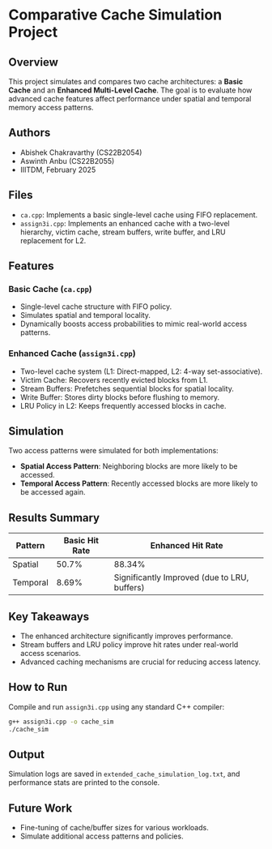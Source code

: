 
# Comparative Cache Simulation Project

## Overview
This project simulates and compares two cache architectures: a **Basic Cache** and an **Enhanced Multi-Level Cache**. The goal is to evaluate how advanced cache features affect performance under spatial and temporal memory access patterns.

## Authors
- Abishek Chakravarthy (CS22B2054)
- Aswinth Anbu (CS22B2055)
- IIITDM, February 2025

## Files
- `ca.cpp`: Implements a basic single-level cache using FIFO replacement.
- `assign3i.cpp`: Implements an enhanced cache with a two-level hierarchy, victim cache, stream buffers, write buffer, and LRU replacement for L2.

## Features

### Basic Cache (`ca.cpp`)
- Single-level cache structure with FIFO policy.
- Simulates spatial and temporal locality.
- Dynamically boosts access probabilities to mimic real-world access patterns.

### Enhanced Cache (`assign3i.cpp`)
- Two-level cache system (L1: Direct-mapped, L2: 4-way set-associative).
- Victim Cache: Recovers recently evicted blocks from L1.
- Stream Buffers: Prefetches sequential blocks for spatial locality.
- Write Buffer: Stores dirty blocks before flushing to memory.
- LRU Policy in L2: Keeps frequently accessed blocks in cache.

## Simulation
Two access patterns were simulated for both implementations:
- **Spatial Access Pattern**: Neighboring blocks are more likely to be accessed.
- **Temporal Access Pattern**: Recently accessed blocks are more likely to be accessed again.

## Results Summary

| Pattern        | Basic Hit Rate | Enhanced Hit Rate |
|----------------|----------------|-------------------|
| Spatial        | 50.7%          | 88.34%            |
| Temporal       | 8.69%          | Significantly Improved (due to LRU, buffers) |

## Key Takeaways
- The enhanced architecture significantly improves performance.
- Stream buffers and LRU policy improve hit rates under real-world access scenarios.
- Advanced caching mechanisms are crucial for reducing access latency.

## How to Run
Compile and run `assign3i.cpp` using any standard C++ compiler:

```bash
g++ assign3i.cpp -o cache_sim
./cache_sim
```

## Output
Simulation logs are saved in `extended_cache_simulation_log.txt`, and performance stats are printed to the console.

## Future Work
- Fine-tuning of cache/buffer sizes for various workloads.
- Simulate additional access patterns and policies.
